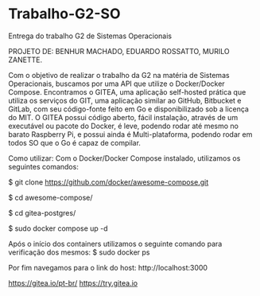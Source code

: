 # Trabalho-G2-SO
Entrega do trabalho G2 de Sistemas Operacionais 

PROJETO DE: BENHUR MACHADO, EDUARDO ROSSATTO, MURILO ZANETTE.

Com o objetivo de realizar o trabalho da G2 na matéria de Sistemas Operacionais, buscamos por uma API que utilize o Docker/Docker Compose.
Encontramos o GITEA, uma aplicação self-hosted prática que utiliza os serviços do GIT, uma aplicação similar ao GitHub, Bitbucket e GitLab, com seu código-fonte
feito em Go e disponibilizado sob a licença do MIT. O GITEA possui código aberto, fácil instalação, através de um executável ou pacote do Docker, é leve, podendo
rodar até mesmo no barato Raspberry Pi, e possui ainda é Multi-plataforma, podendo rodar em todos SO que o Go é capaz de compilar.

Como utilizar:
Com o Docker/Docker Compose instalado, utilizamos os seguintes comandos:

$ git clone https://github.com/docker/awesome-compose.git

$ cd awesome-compose/

$ cd gitea-postgres/

$ sudo docker compose up -d

Após o início dos containers utilizamos o seguinte comando para verificação dos mesmos:
$ sudo docker ps

Por fim navegamos para o link do host:
http://localhost:3000

https://gitea.io/pt-br/
https://try.gitea.io
